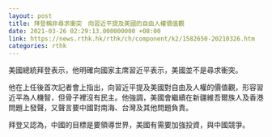 ```yaml
---
layout: post
title: 拜登稱非尋求衝突　向習近平提及美國的自由人權價值觀
date: 2021-03-26 02:29:13.000000000 +08:00
link: https://news.rthk.hk/rthk/ch/component/k2/1582650-20210326.htm
categories: rthk
---
```


美國總統拜登表示，他明確向國家主席習近平表示，美國並不是尋求衝突。

他在上任後首次記者會上指出，向習近平提及美國對自由及人權的價值觀，形容習近平為人機智，但骨子裡沒有民主。他強調，美國會繼續在新疆維吾爾族人及香港問題上發聲，又聲言要中國對南海、台灣及其他問題負責。

拜登又認為，中國的目標是要領導世界，美國有需要加強投資，與中國競爭。
